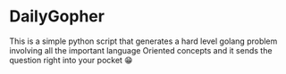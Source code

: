 # DailyGopher
This is a simple python script that generates a hard level golang problem involving all the important language Oriented concepts and it sends the question right into your pocket 😁
